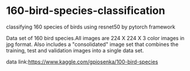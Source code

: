 # 160-bird-species-classification
classifying 160 species of birds using resnet50 by pytorch framework


Data set of 160 bird species.All images are 224 X 224 X 3 color images in jpg format. Also includes a "consolidated" image set that combines the training, test and validation images into a single data set.

data link:https://www.kaggle.com/gpiosenka/100-bird-species
